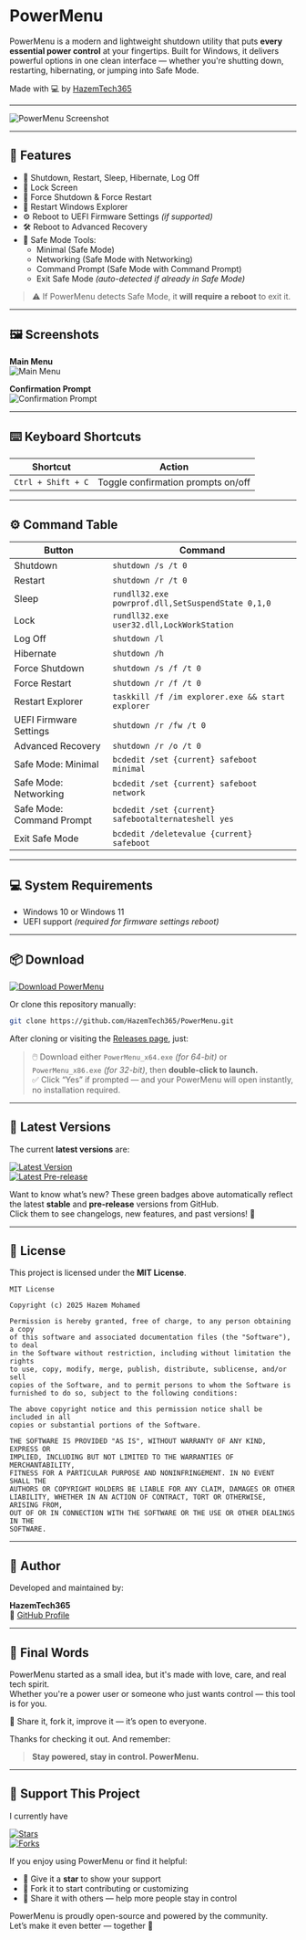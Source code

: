 # PowerMenu  
  
PowerMenu is a modern and lightweight shutdown utility that puts **every essential power control** at your fingertips. Built for Windows, it delivers powerful options in one clean interface — whether you're shutting down, restarting, hibernating, or jumping into Safe Mode.  
  
Made with 💻 by [HazemTech365](https://github.com/HazemTech365)  
  
---

![PowerMenu Screenshot](https://github.com/HazemTech365/PowerMenu/blob/fb6292d48e802c580f1150823c89fde0957a5182/Main.png?raw=true)  
  
---

## 🚀 Features  
  
- 🔌 Shutdown, Restart, Sleep, Hibernate, Log Off  
- 🔐 Lock Screen  
- 🛑 Force Shutdown & Force Restart  
- 🔁 Restart Windows Explorer  
- ⚙️ Reboot to UEFI Firmware Settings *(if supported)*  
- 🛠 Reboot to Advanced Recovery  
- 🧰 Safe Mode Tools:  
  - Minimal (Safe Mode)  
  - Networking (Safe Mode with Networking)  
  - Command Prompt (Safe Mode with Command Prompt)  
  - Exit Safe Mode *(auto-detected if already in Safe Mode)*  
  
> ⚠️ If PowerMenu detects Safe Mode, it **will require a reboot** to exit it.  
  
---

## 🖼 Screenshots  
  
**Main Menu**    
![Main Menu](https://github.com/HazemTech365/PowerMenu/blob/fb6292d48e802c580f1150823c89fde0957a5182/Main.png?raw=true)  
  
**Confirmation Prompt**    
![Confirmation Prompt](https://github.com/HazemTech365/PowerMenu/blob/fb6292d48e802c580f1150823c89fde0957a5182/Confirmaton.png?raw=true)  
  
---

## ⌨️ Keyboard Shortcuts  
  
| Shortcut            | Action                             |  
|---------------------|-------------------------------------|  
| `Ctrl + Shift + C`  | Toggle confirmation prompts on/off |  
  
---

## ⚙️ Command Table  
  
| Button                   | Command                                                    |  
|--------------------------|-------------------------------------------------------------|  
| Shutdown                 | `shutdown /s /t 0`                                          |  
| Restart                  | `shutdown /r /t 0`                                          |  
| Sleep                    | `rundll32.exe powrprof.dll,SetSuspendState 0,1,0`          |  
| Lock                     | `rundll32.exe user32.dll,LockWorkStation`                  |  
| Log Off                  | `shutdown /l`                                               |  
| Hibernate                | `shutdown /h`                                               |  
| Force Shutdown           | `shutdown /s /f /t 0`                                       |  
| Force Restart            | `shutdown /r /f /t 0`                                       |  
| Restart Explorer         | `taskkill /f /im explorer.exe && start explorer`           |  
| UEFI Firmware Settings   | `shutdown /r /fw /t 0`                                     |  
| Advanced Recovery        | `shutdown /r /o /t 0`                                      |  
| Safe Mode: Minimal       | `bcdedit /set {current} safeboot minimal`                  |  
| Safe Mode: Networking    | `bcdedit /set {current} safeboot network`                  |  
| Safe Mode: Command Prompt| `bcdedit /set {current} safebootalternateshell yes`        |  
| Exit Safe Mode           | `bcdedit /deletevalue {current} safeboot`                  |  
  
---

## 💻 System Requirements  
  
- Windows 10 or Windows 11    
- UEFI support *(required for firmware settings reboot)*  
  
---

## 📦 Download  

[![Download PowerMenu](https://img.shields.io/badge/GitHub-Download_PowerMenu-blue?logo=github)](https://github.com/HazemTech365/PowerMenu/releases)  

Or clone this repository manually:  

```bash
git clone https://github.com/HazemTech365/PowerMenu.git
```

After cloning or visiting the [Releases page](https://github.com/HazemTech365/PowerMenu/releases), just:

> 🖱️ Download either `PowerMenu_x64.exe` *(for 64-bit)* or `PowerMenu_x86.exe` *(for 32-bit)*, then **double-click to launch.**    
> ✅ Click “Yes” if prompted — and your PowerMenu will open instantly, no installation required.  

---

## 🧾 Latest Versions  

The current **latest versions** are: 

[![Latest Version](https://img.shields.io/github/v/release/HazemTech365/PowerMenu?label=Latest%20Version&color=2ea44f&logo=github)](https://github.com/HazemTech365/PowerMenu/releases/latest)  
[![Latest Pre-release](https://img.shields.io/github/v/release/HazemTech365/PowerMenu?include_prereleases&label=Latest%20Pre-release&color=2ea44f&logo=github)](https://github.com/HazemTech365/PowerMenu/releases)

Want to know what’s new? These green badges above automatically reflect the latest **stable** and **pre-release** versions from GitHub.  
Click them to see changelogs, new features, and past versions! 🚀

---

## 🪪 License  
  
This project is licensed under the **MIT License**.  
  
```
MIT License  
  
Copyright (c) 2025 Hazem Mohamed  
  
Permission is hereby granted, free of charge, to any person obtaining a copy  
of this software and associated documentation files (the "Software"), to deal  
in the Software without restriction, including without limitation the rights  
to use, copy, modify, merge, publish, distribute, sublicense, and/or sell  
copies of the Software, and to permit persons to whom the Software is  
furnished to do so, subject to the following conditions:  
  
The above copyright notice and this permission notice shall be included in all  
copies or substantial portions of the Software.  
  
THE SOFTWARE IS PROVIDED "AS IS", WITHOUT WARRANTY OF ANY KIND, EXPRESS OR  
IMPLIED, INCLUDING BUT NOT LIMITED TO THE WARRANTIES OF MERCHANTABILITY,  
FITNESS FOR A PARTICULAR PURPOSE AND NONINFRINGEMENT. IN NO EVENT SHALL THE  
AUTHORS OR COPYRIGHT HOLDERS BE LIABLE FOR ANY CLAIM, DAMAGES OR OTHER  
LIABILITY, WHETHER IN AN ACTION OF CONTRACT, TORT OR OTHERWISE, ARISING FROM,  
OUT OF OR IN CONNECTION WITH THE SOFTWARE OR THE USE OR OTHER DEALINGS IN THE  
SOFTWARE.  
```  
  
---

## 👤 Author  
  
Developed and maintained by:  
  
**HazemTech365**    
🔗 [GitHub Profile](https://github.com/HazemTech365)  
  
---

## 🏁 Final Words  
  
PowerMenu started as a small idea, but it's made with love, care, and real tech spirit.    
Whether you're a power user or someone who just wants control — this tool is for you.  
  
🧠 Share it, fork it, improve it — it’s open to everyone.  
  
Thanks for checking it out. And remember:  
  
> **Stay powered, stay in control. PowerMenu.**

---

## 🌟 Support This Project

I currently have

[![Stars](https://img.shields.io/github/stars/HazemTech365/PowerMenu?style=flat&logo=github&label=Stars&color=007ec6)](https://github.com/HazemTech365/PowerMenu/stargazers)  
[![Forks](https://img.shields.io/github/forks/HazemTech365/PowerMenu?style=flat&logo=github&label=Forks&color=007ec6)](https://github.com/HazemTech365/PowerMenu/network/members)

If you enjoy using PowerMenu or find it helpful:

- 🌟 Give it a **star** to show your support  
- 🍴 Fork it to start contributing or customizing  
- 📣 Share it with others — help more people stay in control

PowerMenu is proudly open-source and powered by the community.  
Let’s make it even better — together 💪
